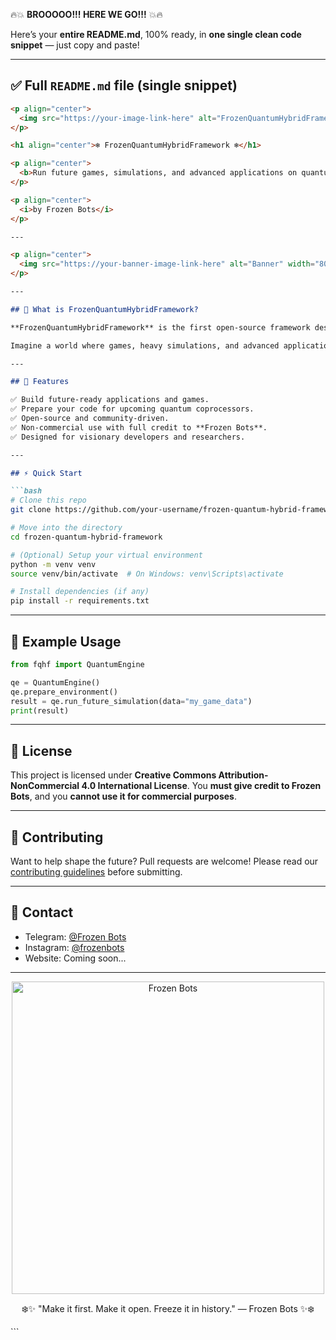 🔥💥 **BROOOOO!!! HERE WE GO!!!** 💥🔥

Here’s your **entire README.md**, 100% ready, in **one single clean code snippet** — just copy and paste!

---

## ✅ **Full `README.md` file (single snippet)**

````markdown
<p align="center">
  <img src="https://your-image-link-here" alt="FrozenQuantumHybridFramework Logo" width="400"/>
</p>

<h1 align="center">❄️ FrozenQuantumHybridFramework ❄️</h1>

<p align="center">
  <b>Run future games, simulations, and advanced applications on quantum computers. Built for the next generation of developers and researchers.</b>
</p>

<p align="center">
  <i>by Frozen Bots</i>
</p>

---

<p align="center">
  <img src="https://your-banner-image-link-here" alt="Banner" width="800"/>
</p>

---

## 🚀 What is FrozenQuantumHybridFramework?

**FrozenQuantumHybridFramework** is the first open-source framework designed to prepare developers for the future of quantum computing.

Imagine a world where games, heavy simulations, and advanced applications run on quantum machines — this framework gives you the tools to start building that future today.

---

## 💎 Features

✅ Build future-ready applications and games.  
✅ Prepare your code for upcoming quantum coprocessors.  
✅ Open-source and community-driven.  
✅ Non-commercial use with full credit to **Frozen Bots**.  
✅ Designed for visionary developers and researchers.

---

## ⚡ Quick Start

```bash
# Clone this repo
git clone https://github.com/your-username/frozen-quantum-hybrid-framework.git

# Move into the directory
cd frozen-quantum-hybrid-framework

# (Optional) Setup your virtual environment
python -m venv venv
source venv/bin/activate  # On Windows: venv\Scripts\activate

# Install dependencies (if any)
pip install -r requirements.txt
````

---

## 💬 Example Usage

```python
from fqhf import QuantumEngine

qe = QuantumEngine()
qe.prepare_environment()
result = qe.run_future_simulation(data="my_game_data")
print(result)
```

---

## 📄 License

This project is licensed under **Creative Commons Attribution-NonCommercial 4.0 International License**.
You **must give credit to Frozen Bots**, and you **cannot use it for commercial purposes**.

---

## 🤝 Contributing

Want to help shape the future?
Pull requests are welcome! Please read our [contributing guidelines](CONTRIBUTING.md) before submitting.

---

## 💬 Contact

* Telegram: [@Frozen Bots](https://t.me/xyz09723)
* Instagram: [@frozenbots](https://instagram.com/prashant_sahlot)
* Website: Coming soon...

---

<p align="center">
  <img src="https://your-animation-or-cool-image-link-here" alt="Frozen Bots" width="500"/>
</p>

<p align="center">
  ❄️✨ "Make it first. Make it open. Freeze it in history." — Frozen Bots ✨❄️
</p>
```
